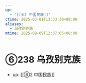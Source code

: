 ```yaml
---
up:
  - "[[⑥2 中国民族]]"
ctime: 2025-03-01T13:33:30+08:00
aliases:
  - 乌孜别克族
mtime: 2025-09-09T12:37:05+08:00
---
```


# ⑥238 乌孜别克族

- up: [[⑥2 中国民族]]
